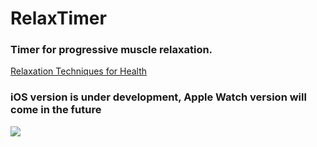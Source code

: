 # RelaxTimer

### Timer for progressive muscle relaxation.

[Relaxation Techniques for Health](https://www.nccih.nih.gov/health/relaxation-techniques-for-health)

### iOS version is under development, Apple Watch version will come in the future

![](Assets/Release_iOS_1.0.0001.jpg)
